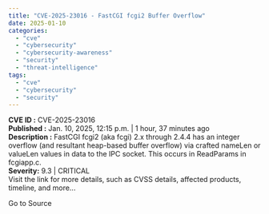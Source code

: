 ```yaml
---
title: "CVE-2025-23016 - FastCGI fcgi2 Buffer Overflow"
date: 2025-01-10
categories: 
  - "cve"
  - "cybersecurity"
  - "cybersecurity-awareness"
  - "security"
  - "threat-intelligence"
tags: 
  - "cve"
  - "cybersecurity"
  - "security"
---
```


**CVE ID :** CVE-2025-23016  
**Published :** Jan. 10, 2025, 12:15 p.m. | 1 hour, 37 minutes ago  
**Description :** FastCGI fcgi2 (aka fcgi) 2.x through 2.4.4 has an integer overflow (and resultant heap-based buffer overflow) via crafted nameLen or valueLen values in data to the IPC socket. This occurs in ReadParams in fcgiapp.c.  
**Severity:** 9.3 | CRITICAL  
Visit the link for more details, such as CVSS details, affected products, timeline, and more...

Go to Source
